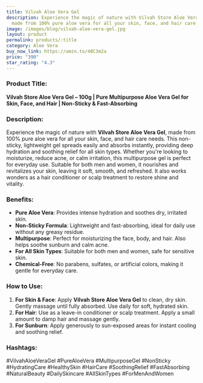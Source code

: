 ```yaml
---
title: Vilvah Aloe Vera Gel
description: Experience the magic of nature with Vilvah Store Aloe Vera Gel,
  made from 100% pure aloe vera for all your skin, face, and hair care needs.
image: /images/blog/vilvah-aloe-vera-gel.jpg
layout: product
permalink: products/:title
category: Aloe Vera
buy_now_link: https://amzn.to/40C3m2a
price: "390"
star_rating: "4.3"
---
```

### Product Title:
**Vilvah Store Aloe Vera Gel – 100g | Pure Multipurpose Aloe Vera Gel for Skin, Face, and Hair | Non-Sticky & Fast-Absorbing**

### Description:
Experience the magic of nature with **Vilvah Store Aloe Vera Gel**, made from 100% pure aloe vera for all your skin, face, and hair care needs. This non-sticky, lightweight gel spreads easily and absorbs instantly, providing deep hydration and soothing relief for all skin types. Whether you're looking to moisturize, reduce acne, or calm irritation, this multipurpose gel is perfect for everyday use. Suitable for both men and women, it nourishes and revitalizes your skin, leaving it soft, smooth, and refreshed. It also works wonders as a hair conditioner or scalp treatment to restore shine and vitality.

### Benefits:
- **Pure Aloe Vera**: Provides intense hydration and soothes dry, irritated skin.
- **Non-Sticky Formula**: Lightweight and fast-absorbing, ideal for daily use without any greasy residue.
- **Multipurpose**: Perfect for moisturizing the face, body, and hair. Also helps soothe sunburn and calm acne.
- **For All Skin Types**: Suitable for both men and women, safe for sensitive skin.
- **Chemical-Free**: No parabens, sulfates, or artificial colors, making it gentle for everyday care.

### How to Use:
1. **For Skin & Face**: Apply **Vilvah Store Aloe Vera Gel** to clean, dry skin. Gently massage until fully absorbed. Use daily for soft, hydrated skin.
2. **For Hair**: Use as a leave-in conditioner or scalp treatment. Apply a small amount to damp hair and massage gently.
3. **For Sunburn**: Apply generously to sun-exposed areas for instant cooling and soothing relief.

### Hashtags:
#VilvahAloeVeraGel #PureAloeVera #MultipurposeGel #NonSticky #HydratingCare #HealthySkin #HairCare #SoothingRelief #FastAbsorbing #NaturalBeauty #DailySkincare #AllSkinTypes #ForMenAndWomen
